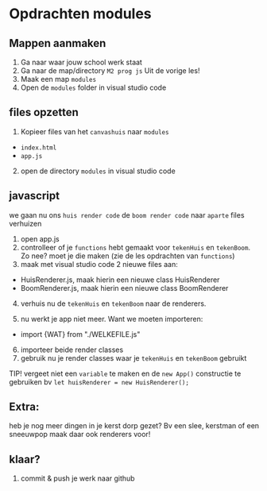 # Opdrachten modules

## Mappen aanmaken

1. Ga naar waar jouw school werk staat
2. Ga naar de map/directory `M2 prog js`
Uit de vorige les!
3. Maak een map `modules`
4. Open de `modules` folder in visual studio code


## files opzetten

1. Kopieer files van het `canvashuis` naar 
 `modules`

 * `index.html`
 * `app.js`

2. open de directory `modules` in visual studio code

## javascript 


we gaan nu ons `huis render code` de `boom render code` naar `aparte` files verhuizen

1. open app.js
2. controlleer of je `functions` hebt gemaakt voor `tekenHuis` en `tekenBoom`. Zo nee? moet je die maken (zie de les opdrachten van `functions`)
3. maak met visual studio code 2 nieuwe files aan:

* HuisRenderer.js, maak hierin een nieuwe class HuisRenderer
* BoomRenderer.js, maak hierin een nieuwe class BoomRenderer

4. verhuis nu de `tekenHuis` en `tekenBoom` naar de renderers.

5. nu werkt je app niet meer. Want we moeten importeren:
* import {WAT} from "./WELKEFILE.js"
6. importeer beide render classes
7. gebruik nu je render classes waar je `tekenHuis` en `tekenBoom` gebruikt

TIP! vergeet niet een `variable` te maken en de `new App()` constructie te gebruiken bv
`let huisRenderer = new HuisRenderer();`

## Extra:

heb je nog meer dingen in je kerst dorp gezet? Bv een slee, kerstman of een sneeuwpop
maak daar ook renderers voor!

## klaar?

1. commit & push je werk naar github
